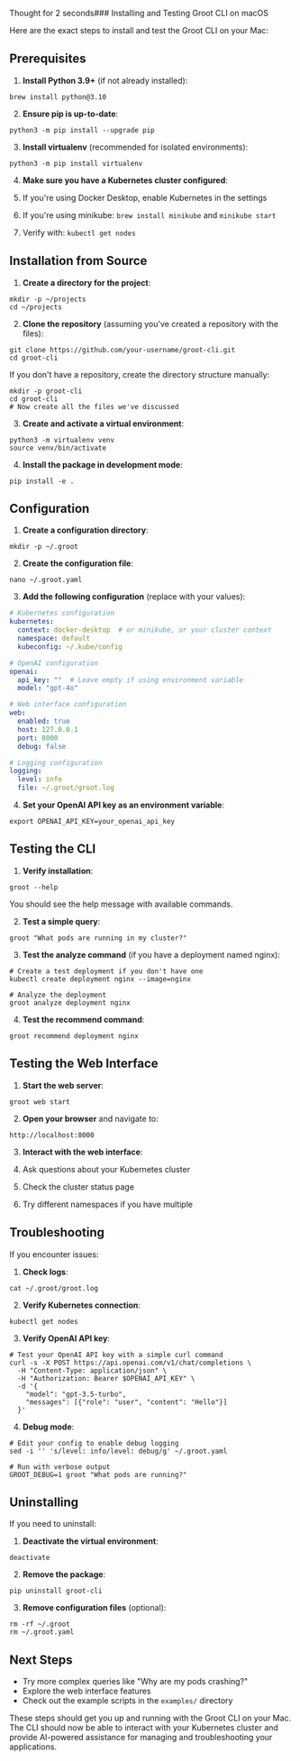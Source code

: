 Thought for 2 seconds### Installing and Testing Groot CLI on macOS

Here are the exact steps to install and test the Groot CLI on your Mac:

## Prerequisites

1. **Install Python 3.9+** (if not already installed):

```shellscript
brew install python@3.10
```


2. **Ensure pip is up-to-date**:

```shellscript
python3 -m pip install --upgrade pip
```


3. **Install virtualenv** (recommended for isolated environments):

```shellscript
python3 -m pip install virtualenv
```


4. **Make sure you have a Kubernetes cluster configured**:

1. If you're using Docker Desktop, enable Kubernetes in the settings
2. If you're using minikube: `brew install minikube` and `minikube start`
3. Verify with: `kubectl get nodes`





## Installation from Source

1. **Create a directory for the project**:

```shellscript
mkdir -p ~/projects
cd ~/projects
```


2. **Clone the repository** (assuming you've created a repository with the files):

```shellscript
git clone https://github.com/your-username/groot-cli.git
cd groot-cli
```

If you don't have a repository, create the directory structure manually:

```shellscript
mkdir -p groot-cli
cd groot-cli
# Now create all the files we've discussed
```


3. **Create and activate a virtual environment**:

```shellscript
python3 -m virtualenv venv
source venv/bin/activate
```


4. **Install the package in development mode**:

```shellscript
pip install -e .
```




## Configuration

1. **Create a configuration directory**:

```shellscript
mkdir -p ~/.groot
```


2. **Create the configuration file**:

```shellscript
nano ~/.groot.yaml
```


3. **Add the following configuration** (replace with your values):

```yaml
# Kubernetes configuration
kubernetes:
  context: docker-desktop  # or minikube, or your cluster context
  namespace: default
  kubeconfig: ~/.kube/config

# OpenAI configuration
openai:
  api_key: ""  # Leave empty if using environment variable
  model: "gpt-4o"

# Web interface configuration
web:
  enabled: true
  host: 127.0.0.1
  port: 8000
  debug: false

# Logging configuration
logging:
  level: info
  file: ~/.groot/groot.log
```


4. **Set your OpenAI API key as an environment variable**:

```shellscript
export OPENAI_API_KEY=your_openai_api_key
```




## Testing the CLI

1. **Verify installation**:

```shellscript
groot --help
```

You should see the help message with available commands.


2. **Test a simple query**:

```shellscript
groot "What pods are running in my cluster?"
```


3. **Test the analyze command** (if you have a deployment named nginx):

```shellscript
# Create a test deployment if you don't have one
kubectl create deployment nginx --image=nginx

# Analyze the deployment
groot analyze deployment nginx
```


4. **Test the recommend command**:

```shellscript
groot recommend deployment nginx
```




## Testing the Web Interface

1. **Start the web server**:

```shellscript
groot web start
```


2. **Open your browser** and navigate to:

```plaintext
http://localhost:8000
```


3. **Interact with the web interface**:

1. Ask questions about your Kubernetes cluster
2. Check the cluster status page
3. Try different namespaces if you have multiple





## Troubleshooting

If you encounter issues:

1. **Check logs**:

```shellscript
cat ~/.groot/groot.log
```


2. **Verify Kubernetes connection**:

```shellscript
kubectl get nodes
```


3. **Verify OpenAI API key**:

```shellscript
# Test your OpenAI API key with a simple curl command
curl -s -X POST https://api.openai.com/v1/chat/completions \
  -H "Content-Type: application/json" \
  -H "Authorization: Bearer $OPENAI_API_KEY" \
  -d '{
    "model": "gpt-3.5-turbo",
    "messages": [{"role": "user", "content": "Hello"}]
  }'
```


4. **Debug mode**:

```shellscript
# Edit your config to enable debug logging
sed -i '' 's/level: info/level: debug/g' ~/.groot.yaml

# Run with verbose output
GROOT_DEBUG=1 groot "What pods are running?"
```




## Uninstalling

If you need to uninstall:

1. **Deactivate the virtual environment**:

```shellscript
deactivate
```


2. **Remove the package**:

```shellscript
pip uninstall groot-cli
```


3. **Remove configuration files** (optional):

```shellscript
rm -rf ~/.groot
rm ~/.groot.yaml
```




## Next Steps

- Try more complex queries like "Why are my pods crashing?"
- Explore the web interface features
- Check out the example scripts in the `examples/` directory


These steps should get you up and running with the Groot CLI on your Mac. The CLI should now be able to interact with your Kubernetes cluster and provide AI-powered assistance for managing and troubleshooting your applications.